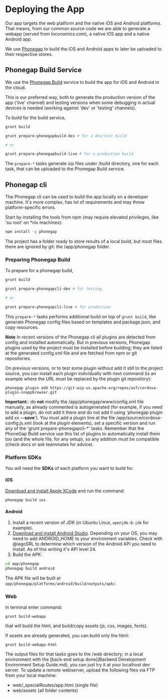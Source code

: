 # Deploying the App
Our app targets the web platform and the native iOS and Android platforms. That means, from our common source code we are able to generate a webapp (served from loconomics.com), a native iOS app and a native Android app.

We use [Phonegap](http://phonegap.com/) to build the iOS and Android apps to later be uploaded to their respective stores.

## Phonegap Build Service
We use the [Phonegap Build](https://build.phonegap.com/) service to build the app for iOS and Android in the cloud.

This is our preferred way, both to generate the production version of the app ('live' channel) and testing versions when some debugging in actual devices is needed (working against 'dev' or 'testing' channels).

To build for the build service, 

```bash
grunt build

grunt prepare-phonegapbuild-dev # for a dev/test build

# or

grunt prepare-phonegapbuild-live # for a production build
```

The ``prepare-*`` tasks generate zip files under /build directory, one for each task, that can be uploaded to the Phonegap Build service.

## Phonegap cli
The Phonegap cli can be used to build the app locally on a developer machine. It's more complex, has lot of requirements and may throw platform-specific errors.

Start by installing the tools from npm (may require elevated privileges, like 'su root' on \*nix machines):
```bash
npm install -g phonegap
```
The project has a folder ready to store results of a local build, but most files there are ignored by git: the /app/phonegap folder.

### Preparing Phonegap Build

To prepare for a phonegap build, 

```bash
grunt build

grunt prepare-phonegapcli-dev # for testing

# or

grunt prepare-phonegapcli-live # for production
```

This ``prepare-*`` tasks performs additional build on top of ``grunt build``, like
generate Phonegap config files based on templates and package.json, and copy resources.

**Note** In recent versions of the Phonegap cli all plugins are detected from config and installed automatically. But in previous versions, Phonegap plugins used by the project must be installed before building; they are listed at the generated config.xml file and are fetched from npm or git repositories.

On previous versions, or to test some plugin without add it still to the project source, you can install each plugin individually with next command (is an example where the URL must be replaced by the plugin git repository):
```
phonegap plugin add https://git-wip-us.apache.org/repos/asf/cordova-plugin-inappbrowser.git
```

**Important:**: do **not** modify the /app/phonegap/www/config.xml file manually, as already commented is autogenerated (for example, if you need to add a plugin, do not add it there and do not add it using 'phonegap plugin add xx **--save**'). You must add a plugin line at the file /app/source/cordova-config.js.xml (look at the *plugin* elements), set a specific version and run any of the 'grunt prepare-phonegapcli-*' tasks. Remember that the PhoneGap Build service use this list of plugins to automatically install them too (and the whole file, for any setup), so any addition must be compatible (check docs or ask teammates for advice).

### Platform SDKs

You will need the **SDKs** of each platform you want to build for.

#### iOS
[Download and install Apple XCode](https://itunes.apple.com/us/app/xcode/id497799835?mt=12) and run the command:
```bash
phonegap build ios
```

#### Android

1. Install a recent version of JDK (in Ubuntu Linux, ``openjdk-8-jdk`` for example).
2. [Download and install Android Studio](https://developer.android.com/studio/index.html). Depending on your OS, you may need to add ANDROID_HOME to your environment variables. Check with @iagoSRL to determine which version of the Android API you need to install. As of this writing it's API level 24.
3. Build the APK:
```bash
cd app/phonegap
phonegap build android
```
The APK file will be built at ``app/phonegap/platforms/android/build/outputs/apk/``.

### Web
In terminal enter command:
```
grunt build-webapp
```
that will build the html, and build/copy assets (js, css, images, fonts).

If assets are already generated, you can build only the html:
```
grunt build-webapp-html
```

The output files for that tasks goes to the /web directory; in a local environment with the [back-end setup done](Backend Development Environment Setup Guide.md), you can just try it at your localhost dev server.
To update a remote webserver, upload the following files via FTP from your local machine:
- web/_specialRoutes/app.html (single file)
- web/assets (all folder contents)
